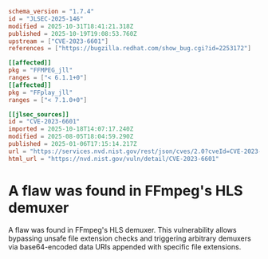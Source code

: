 ```toml
schema_version = "1.7.4"
id = "JLSEC-2025-146"
modified = 2025-10-31T18:41:21.318Z
published = 2025-10-19T19:08:53.760Z
upstream = ["CVE-2023-6601"]
references = ["https://bugzilla.redhat.com/show_bug.cgi?id=2253172"]

[[affected]]
pkg = "FFMPEG_jll"
ranges = ["< 6.1.1+0"]
[[affected]]
pkg = "FFplay_jll"
ranges = ["< 7.1.0+0"]

[[jlsec_sources]]
id = "CVE-2023-6601"
imported = 2025-10-18T14:07:17.240Z
modified = 2025-08-05T18:04:59.290Z
published = 2025-01-06T17:15:14.217Z
url = "https://services.nvd.nist.gov/rest/json/cves/2.0?cveId=CVE-2023-6601"
html_url = "https://nvd.nist.gov/vuln/detail/CVE-2023-6601"
```

# A flaw was found in FFmpeg's HLS demuxer

A flaw was found in FFmpeg's HLS demuxer. This vulnerability allows bypassing unsafe file extension checks and triggering arbitrary demuxers via base64-encoded data URIs appended with specific file extensions.

